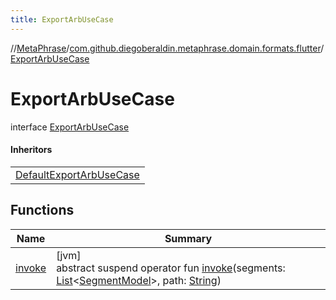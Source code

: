 ```yaml
---
title: ExportArbUseCase
---
```

//[MetaPhrase](../../../index.html)/[com.github.diegoberaldin.metaphrase.domain.formats.flutter](../index.html)/[ExportArbUseCase](index.html)



# ExportArbUseCase

interface [ExportArbUseCase](index.html)

#### Inheritors


| |
|---|
| [DefaultExportArbUseCase](../-default-export-arb-use-case/index.html) |


## Functions


| Name | Summary |
|---|---|
| [invoke](invoke.html) | [jvm]<br>abstract suspend operator fun [invoke](invoke.html)(segments: [List](https://kotlinlang.org/api/latest/jvm/stdlib/kotlin.collections/-list/index.html)&lt;[SegmentModel](../../com.github.diegoberaldin.metaphrase.domain.project.data/-segment-model/index.html)&gt;, path: [String](https://kotlinlang.org/api/latest/jvm/stdlib/kotlin/-string/index.html)) |

